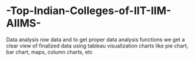 # -Top-Indian-Colleges-of-IIT-IIM-AIIMS-
Data analysis row data and to get proper data analysis functions we get a clear view of finalized data using tableau visualization charts like pie chart, bar chart, maps, column charts, etc
